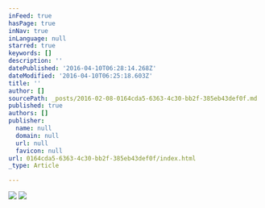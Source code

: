 ```yaml
---
inFeed: true
hasPage: true
inNav: true
inLanguage: null
starred: true
keywords: []
description: ''
datePublished: '2016-04-10T06:28:14.268Z'
dateModified: '2016-04-10T06:25:18.603Z'
title: ''
author: []
sourcePath: _posts/2016-02-08-0164cda5-6363-4c30-bb2f-385eb43def0f.md
published: true
authors: []
publisher:
  name: null
  domain: null
  url: null
  favicon: null
url: 0164cda5-6363-4c30-bb2f-385eb43def0f/index.html
_type: Article

---
```

![](https://s3-us-west-2.amazonaws.com/the-grid-img/p/b6a9f7481307c78ed6267ebb986d872f33c6446f.jpg)
![](https://the-grid-user-content.s3-us-west-2.amazonaws.com/49e8f637-ffcf-4a12-bc28-02a0ffc59f4d.jpg)